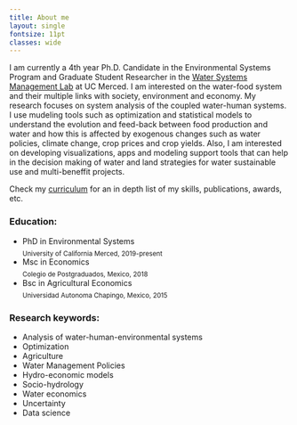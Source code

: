 ```yaml
---
title: About me
layout: single
fontsize: 11pt
classes: wide
---
```



<meta name="viewport" content="width=device-width, initial-scale=1">
<script src="https://kit.fontawesome.com/a076d05399.js" crossorigin="anonymous"></script>



I am currently a 4th year Ph.D. Candidate in the Environmental Systems Program and Graduate Student Researcher in the  <a href="https://www.wsm.ucmerced.edu/">Water Systems Management Lab</a> at UC Merced. I am interested on the water-food system and their multiple links with society, environment and economy. My research focuses on system analysis of the coupled water-human systems. I use mudeling tools such as optimization and statistical models to understand the evolution and feed-back between food production and water and how this is affected by exogenous changes such as water policies, climate change, crop prices and crop yields. Also, I am interested on developing visualizations, apps and modeling support tools that can help in the decision making of water and land strategies for water sustainable use and multi-beneffit projects. 


Check my [curriculum](https://github.com/josemrodriguezf/josemrodriguezf.github.io/raw/master/assets/pdf/Jose_Rodriguez_CV.pdf) for an in depth list of my skills, publications, awards, etc. 


### <b><i class="fas fa-graduation-cap"></i> Education:</b>

- PhD in Environmental Systems<br/><sub>University of California Merced, 2019-present</sub>
- Msc in Economics<br/><sub>Colegio de Postgraduados, Mexico, 2018</sub>
- Bsc in Agricultural Economics<br/><sub>Universidad Autonoma Chapingo, Mexico, 2015</sub>

### <b><i class="fas fa-laptop-code"></i> Research keywords:</b>


- Analysis of water-human-environmental systems
- Optimization
- Agriculture 
- Water Management Policies
- Hydro-economic models
- Socio-hydrology 
- Water economics
- Uncertainty
- Data science

<!-- ### <b><i class="fas fa-hiking"></i> Other interests and hobbies:<b>

<!-- - Hiking and running  -->
<!-- - Looking for the best cup of coffee <i class="fas fa-coffee"></i>
- I love dogs! have two pitbull 
- Aquascape  -->


